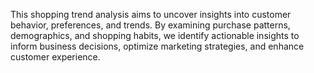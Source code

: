 This shopping trend analysis aims to uncover insights into customer behavior, preferences, and trends. By examining purchase patterns, demographics, and shopping habits, we identify actionable insights to inform business decisions, optimize marketing strategies, and enhance customer experience.
